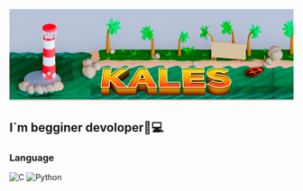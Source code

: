 [![Header](https://github.com/Kal3s/Kal3s/blob/main/assets/%D0%BC%D0%B0%D0%BB%D0%B5%D0%BD%D1%8C%D0%BA%D0%B0%D1%8F%20%D0%B2%D0%B5%D1%80%D1%81%D0%B8%D1%8F.png)](https://github.com/Kal3s)

## I`m begginer devoloper🎉💻

### Language
![C](https://img.shields.io/badge/-C++-090909?style=for-the-badge&logo=C%2b%2b&logoColor=6296cc)
![Python](https://img.shields.io/badge/-Python-090909?style=for-the-badge&logo=Python&logoColor=478abd)